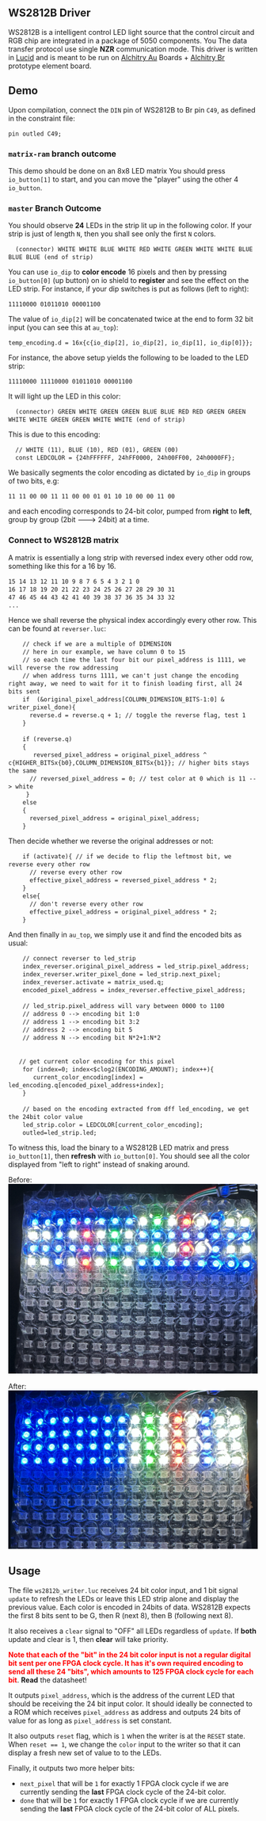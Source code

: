 ## WS2812B Driver

WS2812B is a intelligent control LED light source that the control circuit and RGB chip are integrated in a package of 5050 components. You The data transfer protocol use single **NZR** communication mode. This driver is written in [Lucid](https://alchitry.com/lucid) and is meant to be run on [Alchitry Au](https://www.sparkfun.com/products/16527) Boards + [Alchitry Br](https://www.sparkfun.com/products/16524) prototype element board.

## Demo

Upon compilation, connect the `DIN` pin of WS2812B to Br pin `C49`, as defined in the constraint file:

```
pin outled C49;
```

### `matrix-ram` branch outcome

This demo should be done on an 8x8 LED matrix
You should press `io_button[1]` to start, and you can move the "player" using the other 4 `io_button`.

### `master` Branch Outcome

You should observe **24** LEDs in the strip lit up in the following color. If your strip is just of length `N`, then you shall see only the first `N` colors.

```
  (connector) WHITE WHITE BLUE WHITE RED WHITE GREEN WHITE WHITE BLUE BLUE BLUE (end of strip)
```

You can use `io_dip` to **color encode** 16 pixels and then by pressing `io_button[0]` (up button) on io shield to **register** and see the effect on the LED strip. For instance, if your dip switches is put as follows (left to right):

```
11110000 01011010 00001100
```

The value of `io_dip[2]` will be concatenated twice at the end to form 32 bit input (you can see this at `au_top`):

```
temp_encoding.d = 16x{c{io_dip[2], io_dip[2], io_dip[1], io_dip[0]}};
```

For instance, the above setup yields the following to be loaded to the LED strip:

```
11110000 11110000 01011010 00001100
```

It will light up the LED in this color:

```
  (connector) GREEN WHITE GREEN GREEN BLUE BLUE RED RED GREEN GREEN WHITE WHITE GREEN GREEN WHITE WHITE (end of strip)
```

This is due to this encoding:

```
  // WHITE (11), BLUE (10), RED (01), GREEN (00)
  const LEDCOLOR = {24hFFFFFF, 24hFF0000, 24h00FF00, 24h0000FF};
```

We basically segments the color encoding as dictated by `io_dip` in groups of two bits, e.g:

```
11 11 00 00 11 11 00 00 01 01 10 10 00 00 11 00
```

and each encoding corresponds to 24-bit color, pumped from **right** to **left**, group by group (2bit ---> 24bit) at a time.

### Connect to WS2812B matrix

A matrix is essentially a long strip with reversed index every other odd row, something like this for a 16 by 16.

```
15 14 13 12 11 10 9 8 7 6 5 4 3 2 1 0
16 17 18 19 20 21 22 23 24 25 26 27 28 29 30 31
47 46 45 44 43 42 41 40 39 38 37 36 35 34 33 32
...
```

Hence we shall reverse the physical index accordingly every other row. This can be found at `reverser.luc`:

```
    // check if we are a multiple of DIMENSION
    // here in our example, we have column 0 to 15
    // so each time the last four bit our pixel_address is 1111, we will reverse the row addressing
    // when address turns 1111, we can't just change the encoding right away, we need to wait for it to finish loading first, all 24 bits sent
    if  (&original_pixel_address[COLUMN_DIMENSION_BITS-1:0] & writer_pixel_done){
      reverse.d = reverse.q + 1; // toggle the reverse flag, test 1
    }

    if (reverse.q)
    {
       reversed_pixel_address = original_pixel_address ^ c{HIGHER_BITSx{b0},COLUMN_DIMENSION_BITSx{b1}}; // higher bits stays the same
      // reversed_pixel_address = 0; // test color at 0 which is 11 --> white
     }
    else
    {
      reversed_pixel_address = original_pixel_address;
    }

```

Then decide whether we reverse the original addresses or not:

```
    if (activate){ // if we decide to flip the leftmost bit, we reverse every other row
      // reverse every other row
      effective_pixel_address = reversed_pixel_address * 2;
    }
    else{
      // don't reverse every other row
      effective_pixel_address = original_pixel_address * 2;
    }
```

And then finally in `au_top`, we simply use it and find the encoded bits as usual:

```
    // connect reverser to led_strip
    index_reverser.original_pixel_address = led_strip.pixel_address;
    index_reverser.writer_pixel_done = led_strip.next_pixel;
    index_reverser.activate = matrix_used.q;
    encoded_pixel_address = index_reverser.effective_pixel_address;

    // led_strip.pixel_address will vary between 0000 to 1100
    // address 0 --> encoding bit 1:0
    // address 1 --> encoding bit 3:2
    // address 2 --> encoding bit 5
    // address N --> encoding bit N*2+1:N*2


   // get current color encoding for this pixel
    for (index=0; index<$clog2(ENCODING_AMOUNT); index++){
       current_color_encoding[index] = led_encoding.q[encoded_pixel_address+index];
    }

    // based on the encoding extracted from dff led_encoding, we get the 24bit color value
    led_strip.color = LEDCOLOR[current_color_encoding];
    outled=led_strip.led;
```

To witness this, load the binary to a WS2812B LED matrix and press `io_button[1]`, then **refresh** with `io_button[0]`. You should see all the color displayed from "left to right" instead of snaking around.

Before:
![before](images/before.png)

After:
![after](images/after.png)

## Usage

The file `ws2812b_writer.luc` receives 24 bit color input, and 1 bit signal `update` to refresh the LEDs or leave this LED strip alone and display the previous value. Each color is encoded in 24bits of data. WS2812B expects the first 8 bits sent to be G, then R (next 8), then B (following next 8).

It also receives a `clear` signal to "OFF" all LEDs regardless of `update`. If **both** update and clear is 1, then **clear** will take priority.

<span style="color:red; font-weight: bold;">Note that each of the "bit" in the 24 bit color input is not a regular digital bit sent per one FPGA clock cycle. It has it's own required encoding to send all these 24 "bits", which amounts to 125 FPGA clock cycle for each bit</span>. **Read** the datasheet!

It outputs `pixel_address`, which is the address of the current LED that should be receiving the 24 bit input color. It should ideally be connected to a ROM which receives `pixel_address` as address and outputs 24 bits of value for as long as `pixel_address` is set constant.

It also outputs `reset` flag, which is `1` when the writer is at the `RESET` state. When `reset == 1`, we change the `color` input to the writer so that it can display a fresh new set of value to to the LEDs.

Finally, it outputs two more helper bits:

- `next_pixel` that will be `1` for exactly 1 FPGA clock cycle if we are currently sending the **last** FPGA clock cycle of the 24-bit color.
- `done` that will be `1` for exactly 1 FPGA clock cycle if we are currently sending the **last** FPGA clock cycle of the 24-bit color of ALL pixels.
